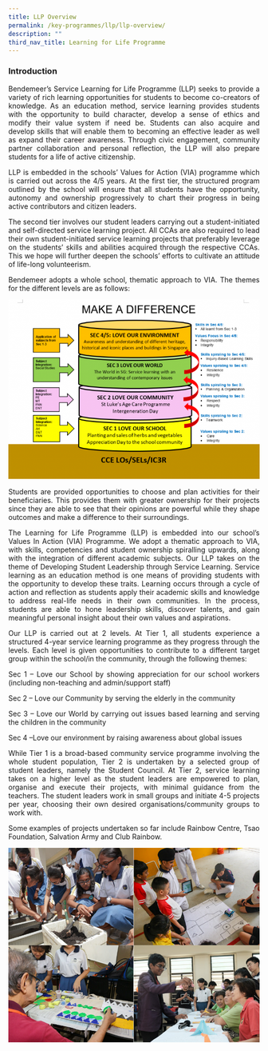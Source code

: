 ```yaml
---
title: LLP Overview
permalink: /key-programmes/llp/llp-overview/
description: ""
third_nav_title: Learning for Life Programme
---
```



### **Introduction**

<p style="text-align:justify">Bendemeer’s Service Learning for Life Programme (LLP) seeks to provide a variety of rich learning opportunities for students to become co-creators of knowledge. As an education method, service learning provides students with the opportunity to build  character, develop a sense of ethics and modify their value system if need be. Students can also acquire and develop skills that will enable them to becoming an effective leader as well as expand their career awareness. Through civic engagement, community partner collaboration and personal reflection, the LLP will also prepare students for a life of active citizenship.</p>

<p style="text-align:justify">LLP is embedded in the schools’ Values for Action (VIA) programme which is carried out across the 4/5 years.  At the first tier, the structured program outlined by the school will ensure that all students have the opportunity, autonomy and ownership progressively to chart their progress in being active contributors and citizen leaders.</p>

<p style="text-align:justify">The second tier involves our student leaders carrying out a student-initiated and self-directed service learning project. All CCAs are also required to lead their own student-initiated service learning projects that preferably leverage on the students’ skills and abilities acquired through the respective CCAs. This we hope will further deepen the schools’ efforts to cultivate an attitude of life-long volunteerism.</p>

<p style="text-align:justify">Bendemeer adopts a whole school, thematic approach to VIA. The themes for the different levels are as follows:</p>


![](/images/Keyprogrammes/LLP1.png)

<p style="text-align:justify">Students are provided opportunities to choose and plan activities for their beneficiaries. This provides them with greater ownership for their projects since they are able to see that their opinions are powerful while they shape outcomes and make a difference to their surroundings.</p>

<p style="text-align:justify">The Learning for Life Programme (LLP) is embedded into our school’s Values In Action (VIA) Programme. We adopt a thematic approach to VIA, with skills, competencies and student ownership spiralling upwards, along with the integration of different academic subjects. Our LLP takes on the theme of Developing Student Leadership through Service Learning. Service learning as an education method is one means of providing students with the opportunity to develop these traits. Learning occurs through a cycle of action and reflection as students apply their academic skills and knowledge to address real-life needs in their own communities. In the process, students are able to hone leadership skills, discover talents, and gain meaningful personal insight about their own values and aspirations.</p>

<p style="text-align:justify">Our LLP is carried out at 2 levels. At Tier 1, all students experience a structured 4-year service learning programme as they progress through the levels. Each level is given opportunities to contribute to a different target group within the school/in the community, through the following themes:</p>

<p style="text-align:justify">Sec 1 – Love our School by showing appreciation for our school workers (including non-teaching and admin/support staff)</p>
<p style="text-align:justify">Sec 2 – Love our Community by serving the elderly in the community</p>
<p style="text-align:justify">Sec 3 – Love our World by carrying out issues based learning and serving the children in the community</p>
<p style="text-align:justify">Sec 4 –Love our environment by raising awareness about global issues</p>

<p style="text-align:justify">While Tier 1 is a broad-based community service programme involving the whole student population, Tier 2 is undertaken by a selected group of student leaders, namely the Student Council. At Tier 2, service learning takes on a higher level as the student leaders are empowered to plan, organise and execute their projects, with minimal guidance from the teachers. The student leaders work in small groups and initiate 4-5 projects per year, choosing their own desired organisations/community groups to work with.</p>

<p style="text-align:justify">Some examples of projects undertaken so far include Rainbow Centre, Tsao Foundation, Salvation Army and Club Rainbow.</p>

![](/images/Keyprogrammes/llp-overview.jpg)